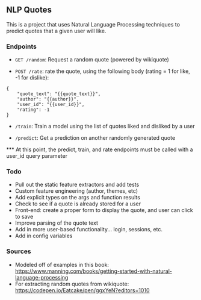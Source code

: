 ## NLP Quotes

This is a project that uses Natural Language Processing techniques to predict quotes that a given user will like.


### Endpoints
- `GET /random`: Request a random quote (powered by wikiquote)

- `POST /rate`: rate the quote, using the following body (rating = 1 for like, -1 for dislike):
```
{
    "quote_text": "{{quote_text}}",
    "author": "{{author}}",
    "user_id": "{{user_id}}",
    "rating": -1 
}
```

- `/train`: Train a model using the list of quotes liked and disliked by a user

- `/predict`: Get a prediction on another randomly generated quote

*** At this point, the predict, train, and rate endpoints must be called with a user_id query parameter


### Todo
- Pull out the static feature extractors and add tests
- Custom feature engineering (author, themes, etc)
- Add explicit types on the args and function results
- Check to see if a quote is already stored for a user
- Front-end: create a proper form to display the quote, and user can click to save
- Improve parsing of the quote text
- Add in more user-based functionality... login, sessions, etc.
- Add in config variables


### Sources
- Modeled off of examples in this book: https://www.manning.com/books/getting-started-with-natural-language-processing
- For extracting random quotes from wikiquote: https://codepen.io/Eatcake/pen/ggxYeN?editors=1010